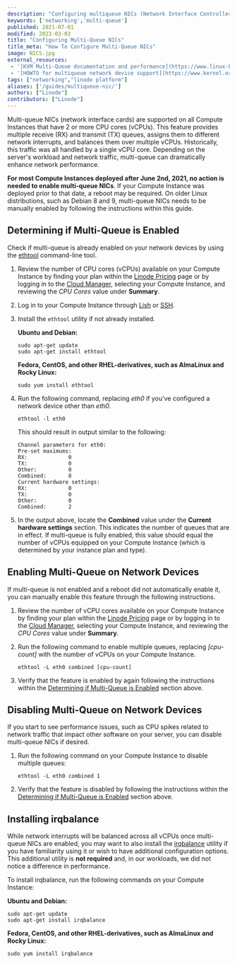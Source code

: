 ```yaml
---
description: "Configuring multiqueue NICs (Network Interface Controllers) on a Linode to improve networking performance."
keywords: ['networking','multi-queue']
published: 2021-07-01
modified: 2023-03-03
title: "Configuring Multi-Queue NICs"
title_meta: "How To Configure Multi-Queue NICs"
image: NICS.jpg
external_resources:
 - '[KVM Multi-Queue documentation and performance](https://www.linux-kvm.org/page/Multiqueue)'
 - '[HOWTO for multiqueue network device support](https://www.kernel.org/doc/html/latest/networking/multiqueue.html)'
tags: ["networking","linode platform"]
aliases: ['/guides/multiqueue-nic/']
authors: ["Linode"]
contributors: ["Linode"]
---
```


Multi-queue NICs (network interface cards) are supported on all Compute Instances that have 2 or more CPU cores (vCPUs). This feature provides multiple receive (RX) and transmit (TX) queues, assigns them to different network interrupts, and balances them over multiple vCPUs. Historically, this traffic was all handled by a single vCPU core. Depending on the server's workload and network traffic, multi-queue can dramatically enhance network performance.

**For most Compute Instances deployed after June 2nd, 2021, no action is needed to enable multi-queue NICs**. If your Compute Instance was deployed prior to that date, a reboot may be required. On older Linux distributions, such as Debian 8 and 9, multi-queue NICs needs to be manually enabled by following the instructions within this guide.

## Determining if Multi-Queue is Enabled

Check if multi-queue is already enabled on your network devices by using the [ethtool](https://en.wikipedia.org/wiki/Ethtool) command-line tool.

1.  Review the number of CPU cores (vCPUs) available on your Compute Instance by finding your plan within the [Linode Pricing](https://www.linode.com/pricing/) page or by logging in to the [Cloud Manager](https://cloud.linode.com/), selecting your Compute Instance, and reviewing the *CPU Cores* value under **Summary**.

1.  Log in to your Compute Instance through [Lish](/docs/products/compute/compute-instances/guides/lish/) or [SSH](/docs/guides/connect-to-server-over-ssh/).

1.  Install the `ethtool` utility if not already installed.

    **Ubuntu and Debian:**

    ```command
    sudo apt-get update
    sudo apt-get install ethtool
    ```

    **Fedora, CentOS, and other RHEL-derivatives, such as AlmaLinux and Rocky Linux:**

    ```command
    sudo yum install ethtool
    ```

1.  Run the following command, replacing *eth0* if you've configured a network device other than *eth0*.

    ```command
    ethtool -l eth0
    ```

    This should result in output similar to the following:

    ```output
    Channel parameters for eth0:
    Pre-set maximums:
    RX:             0
    TX:             0
    Other:          0
    Combined:       8
    Current hardware settings:
    RX:             0
    TX:             0
    Other:          0
    Combined:       2
    ```

1.  In the output above, locate the **Combined** value under the **Current hardware settings** section. This indicates the number of queues that are in effect. If multi-queue is fully enabled, this value should equal the number of vCPUs equipped on your Compute Instance (which is determined by your instance plan and type).

## Enabling Multi-Queue on Network Devices

If multi-queue is not enabled and a reboot did not automatically enable it, you can manually enable this feature through the following instructions.

1.  Review the number of vCPU cores available on your Compute Instance by finding your plan within the [Linode Pricing](https://www.linode.com/pricing/) page or by logging in to the [Cloud Manager](https://cloud.linode.com/), selecting your Compute Instance, and reviewing the *CPU Cores* value under **Summary**.

1.  Run the following command to enable multiple queues, replacing *[cpu-count]* with the number of vCPUs on your Compute Instance.

    ```command
    ethtool -L eth0 combined [cpu-count]
    ```

1.  Verify that the feature is enabled by again following the instructions within the [Determining if Multi-Queue is Enabled](#determining-if-multi-queue-is-enabled) section above.

## Disabling Multi-Queue on Network Devices

If you start to see performance issues, such as CPU spikes related to network traffic that impact other software on your server, you can disable multi-queue NICs if desired.

1.  Run the following command on your Compute Instance to disable multiple queues:

    ```command
    ethtool -L eth0 combined 1
    ```

1.  Verify that the feature is disabled by following the instructions within the [Determining if Multi-Queue is Enabled](#determining-if-multi-queue-is-enabled) section above.

## Installing irqbalance

While network interrupts will be balanced across all vCPUs once multi-queue NICs are enabled, you may want to also install the [irqbalance](https://github.com/Irqbalance/irqbalance) utility if you have familiarity using it or wish to have additional configuration options. This additional utility is **not required** and, in our workloads, we did not notice a difference in performance.

To install irqbalance, run the following commands on your Compute Instance:

**Ubuntu and Debian:**

```command
sudo apt-get update
sudo apt-get install irqbalance
```

**Fedora, CentOS, and other RHEL-derivatives, such as AlmaLinux and Rocky Linux:**

```command
sudo yum install irqbalance
```